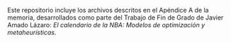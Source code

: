 Este repositorio incluye los archivos descritos en el Apéndice A de la memoria, desarrollados como parte del Trabajo de Fin de Grado de Javier Amado Lázaro: 
*El calendario de la NBA: Modelos de optimización y metaheurísticas.*
